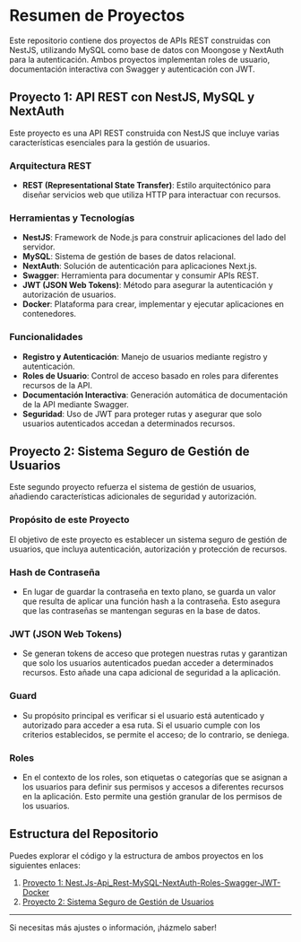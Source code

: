 # Resumen de Proyectos

Este repositorio contiene dos proyectos de APIs REST construidas con NestJS, utilizando MySQL como base de datos con Moongose y NextAuth para la autenticación. Ambos proyectos implementan roles de usuario, documentación interactiva con Swagger y autenticación con JWT.

## Proyecto 1: API REST con NestJS, MySQL y NextAuth

Este proyecto es una API REST construida con NestJS que incluye varias características esenciales para la gestión de usuarios.

### Arquitectura REST

- **REST (Representational State Transfer)**: Estilo arquitectónico para diseñar servicios web que utiliza HTTP para interactuar con recursos.

### Herramientas y Tecnologías

- **NestJS**: Framework de Node.js para construir aplicaciones del lado del servidor.
- **MySQL**: Sistema de gestión de bases de datos relacional.
- **NextAuth**: Solución de autenticación para aplicaciones Next.js.
- **Swagger**: Herramienta para documentar y consumir APIs REST.
- **JWT (JSON Web Tokens)**: Método para asegurar la autenticación y autorización de usuarios.
- **Docker**: Plataforma para crear, implementar y ejecutar aplicaciones en contenedores.

### Funcionalidades

- **Registro y Autenticación**: Manejo de usuarios mediante registro y autenticación.
- **Roles de Usuario**: Control de acceso basado en roles para diferentes recursos de la API.
- **Documentación Interactiva**: Generación automática de documentación de la API mediante Swagger.
- **Seguridad**: Uso de JWT para proteger rutas y asegurar que solo usuarios autenticados accedan a determinados recursos.

## Proyecto 2: Sistema Seguro de Gestión de Usuarios

Este segundo proyecto refuerza el sistema de gestión de usuarios, añadiendo características adicionales de seguridad y autorización.

### Propósito de este Proyecto

El objetivo de este proyecto es establecer un sistema seguro de gestión de usuarios, que incluya autenticación, autorización y protección de recursos.

### Hash de Contraseña

- En lugar de guardar la contraseña en texto plano, se guarda un valor que resulta de aplicar una función hash a la contraseña. Esto asegura que las contraseñas se mantengan seguras en la base de datos.

### JWT (JSON Web Tokens)

- Se generan tokens de acceso que protegen nuestras rutas y garantizan que solo los usuarios autenticados puedan acceder a determinados recursos. Esto añade una capa adicional de seguridad a la aplicación.

### Guard

- Su propósito principal es verificar si el usuario está autenticado y autorizado para acceder a esa ruta. Si el usuario cumple con los criterios establecidos, se permite el acceso; de lo contrario, se deniega.

### Roles

- En el contexto de los roles, son etiquetas o categorías que se asignan a los usuarios para definir sus permisos y accesos a diferentes recursos en la aplicación. Esto permite una gestión granular de los permisos de los usuarios.

## Estructura del Repositorio

Puedes explorar el código y la estructura de ambos proyectos en los siguientes enlaces:

1. [Proyecto 1: Nest.Js-Api_Rest-MySQL-NextAuth-Roles-Swagger-JWT-Docker](https://github.com/Avila-Pato/Nest.Js-Api_Rest-MySQL-NextAuth-Roles-Swagger-JWT-Docker/tree/main/Crud-Mysql)
2. [Proyecto 2: Sistema Seguro de Gestión de Usuarios](https://github.com/Avila-Pato/Nest.Js-Api_Rest-MySQL-NextAuth-Roles-Swagger-JWT-Docker/tree/main/nestjs-mysql--docker-tyorm-jwt-guard)

---

Si necesitas más ajustes o información, ¡házmelo saber!

